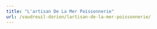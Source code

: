 ```yaml
---
title: "L'artisan De La Mer Poissonnerie"
url: /vaudreuil-dorion/lartisan-de-la-mer-poissonnerie/
---
```

